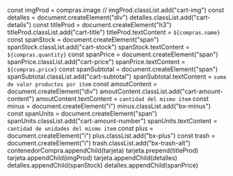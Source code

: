 
  
  const imgProd = compras.image
  // imgProd.classList.add("cart-img")
  const detalles = document.createElement("div")
  detalles.classList.add("cart-details")
  const titleProd = document.createElement("h3")
  titleProd.classList.add("cart-title")
  titleProd.textContent =  `${compras.name} ` 
  const spanStock = document.createElement("span") 
  spanStock.classList.add("cart-stock")
  spanStock.textContent = `${compras.quantity}`
  const spanPrice = document.createElement("span") 
  spanPrice.classList.add("cart-price")
  spanPrice.textContent = `${compras.price}`
  const spanSubtotal = document.createElement("span")
  spanSubtotal.classList.add("cart-subtotal") 
  spanSubtotal.textContent = `suma de valor productos por item`
  const amoutContent = document.createElement("div")
  amoutContent.classList.add("cart-amount-content")
  amoutContent.textContent = `cantidad del mismo item`
  const minus = document.createElement("i")
  minus.classList.add("bx-minus")
  const spanUnits = document.createElement("span")
  spanUnits.classList.add("cart-amount-number")
  spanUnits.textContent = `cantidad de unidades del mismo item`
  const plus = document.createElement("i")
  plus.classList.add("bx-plus")
  const trash = document.createElement("i")
  trash.classList.add("bx-trash-alt")
  contenedorCompra.appendChild(tarjeta)
  tarjeta.prepend(titleProd)
  tarjeta.appendChild(imgProd)
  tarjeta.appendChild(detalles)
  detalles.appendChild(spanStock)
  detalles.appendChild(spanPrice)
